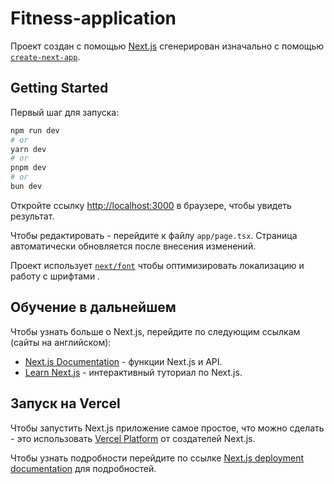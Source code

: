 # Fitness-application

Проект создан с помощью [Next.js](https://nextjs.org/) сгенерирован изначально с помощью [`create-next-app`](https://github.com/vercel/next.js/tree/canary/packages/create-next-app).

## Getting Started

Первый шаг для запуска:

```bash
npm run dev
# or
yarn dev
# or
pnpm dev
# or
bun dev
```

Откройте ссылку [http://localhost:3000](http://localhost:3000) в браузере, чтобы увидеть результат.

Чтобы редактировать - перейдите к файлу `app/page.tsx`. Страница автоматически обновляется после внесения изменений.

Проект использует [`next/font`](https://nextjs.org/docs/basic-features/font-optimization) чтобы оптимизировать локализацию и работу с шрифтами .

## Обучение в дальнейшем

Чтобы узнать больше о Next.js, перейдите по следующим ссылкам (сайты на английском):

- [Next.js Documentation](https://nextjs.org/docs) - функции Next.js и API.
- [Learn Next.js](https://nextjs.org/learn) - интерактивный туториал по Next.js.

## Запуск на Vercel

Чтобы запустить Next.js приложение самое простое, что можно сделать - это использовать [Vercel Platform](https://vercel.com/new?utm_medium=default-template&filter=next.js&utm_source=create-next-app&utm_campaign=create-next-app-readme) от создателей Next.js.

Чтобы узнать подробности перейдите по ссылке [Next.js deployment documentation](https://nextjs.org/docs/deployment) для подробностей.
